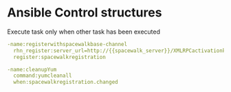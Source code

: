 # Ansible Control structures


Execute task only when other task has been executed
```yaml
-name:registerwithspacewalkbase-channel
  rhn_register:server_url=http://{{spacewalk_server}}/XMLRPCactivationkey={{spacewalk_key}}
  register:spacewalkregistration

-name:cleanupYum
  command:yumcleanall
  when:spacewalkregistration.changed
```
